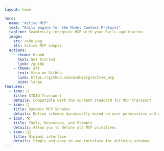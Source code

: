 ```yaml
---
layout: home

hero:
  name: "Active MCP"
  text: "Rails engine for the Model Context Protocol"
  tagline: Seamlessly integrate MCP with your Rails application
  image:
    src: code.png
    alt: Active MCP sample
  actions:
    - theme: brand
      text: Get Started
      link: /guide
    - theme: alt
      text: View on GitHub
      link: https://github.com/moekiorg/active_mcp
      size: large
features:
  - icon: 🤖
    title: STDIO Transport
    details: Compatible with the current standard for MCP transport
  - icon: 🔗
    title: Dynamic MCP Schemas
    details: Define schemas dynamically based on user permissions and application state
  - icon: 🛠️
    title: Tools, Resources, and Prompts
    details: Allow you to define all MCP primitives
  - icon: 🧑‍💻
    title: Minimal interface
    details: Simple and easy-to-use interface for defining schemas
---
```

